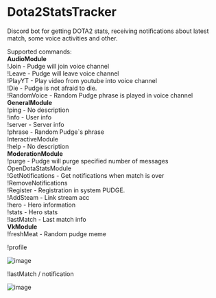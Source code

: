 # Dota2StatsTracker
Discord bot for getting DOTA2 stats, receiving notifications about latest match, some voice activities and other.

Supported commands: <br />
**AudioModule** <br />
!Join - Pudge will join voice channel <br />
!Leave - Pudge will leave voice channel <br />
!PlayYT - Play video from youtube into voice channel <br />
!Die - Pudge is not afraid to die. <br />
!RandomVoice - Random Pudge phrase is played in voice channel <br />
**GeneralModule** <br />
!ping - No description  <br />
!info - User info <br />
!server - Server info <br />
!phrase - Random Pudge`s phrase <br />
InteractiveModule  <br />
!help - No description <br />
**ModerationModule** <br />
!purge - Pudge will purge specified number of messages <br />
OpenDotaStatsModule <br />
!GetNotifications - Get notifications when match is over <br />
!RemoveNotifications  <br />
!Register - Registration in system PUDGE. <br />
!AddSteam - Link stream acc <br />
!hero - Hero information <br />
!stats - Hero stats <br />
!lastMatch - Last match info <br />
**VkModule** <br />
!freshMeat - Random pudge meme <br />

!profile 


![image](https://github.com/VladyaRazumist/Dota2StatsTracker/assets/45969614/72bef866-d83b-424b-b705-4053130e7ea6)

!lastMatch / notification


![image](https://github.com/VladyaRazumist/Dota2StatsTracker/assets/45969614/4d53d466-06d4-4d66-a627-281f9dbbce59)

